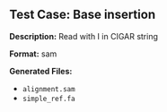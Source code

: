 ## Test Case: Base insertion

**Description:** Read with I in CIGAR string

**Format:** sam

**Generated Files:**
- `alignment.sam`
- `simple_ref.fa`
